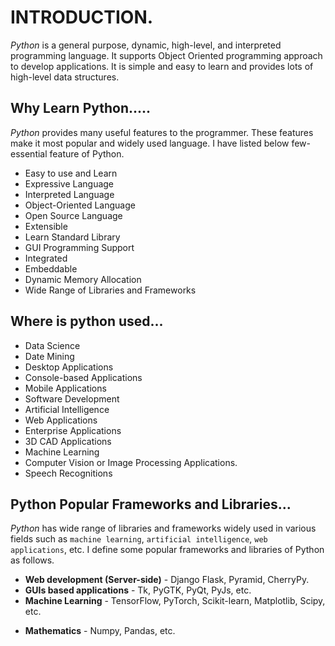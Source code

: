 # INTRODUCTION.

*Python* is a general purpose, dynamic, high-level, and interpreted programming language. It supports Object Oriented programming approach to develop applications. It is simple and easy to learn and provides lots of high-level data structures.

## Why Learn Python.....

*Python* provides many useful features to the programmer. These features make it most popular and widely used language. I have listed below few-essential feature of Python.

- Easy to use and Learn
- Expressive Language
- Interpreted Language
- Object-Oriented Language
- Open Source Language
- Extensible
- Learn Standard Library
- GUI Programming Support
- Integrated
- Embeddable
- Dynamic Memory Allocation
- Wide Range of Libraries and Frameworks

## Where is python used...

- Data Science
- Date Mining
- Desktop Applications
- Console-based Applications
- Mobile Applications
- Software Development
- Artificial Intelligence
- Web Applications
- Enterprise Applications
- 3D CAD Applications
- Machine Learning
- Computer Vision or Image Processing Applications.
- Speech Recognitions

## Python Popular Frameworks and Libraries...

*Python* has wide range of libraries and frameworks widely used in various fields such as `machine learning`, `artificial intelligence`, `web applications`, etc. I define some popular frameworks and libraries of Python as follows.

- **Web development (Server-side)** - Django Flask, Pyramid, CherryPy.
- **GUIs based applications** - Tk, PyGTK, PyQt, PyJs, etc.
- **Machine Learning** - TensorFlow, PyTorch, Scikit-learn, Matplotlib, Scipy, etc.
* **Mathematics** - Numpy, Pandas, etc.
